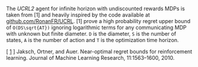 The *UCRL2* agent for infinite horizon with undiscounted rewards MDPs is taken from [1] and heavily inspired by the code
available at [github.com/RonanFR/UCRL](https://github.com/RonanFR/UCRL).
[1] prove a high probability regret upper bound of `O(DS\sqrt{AT})` ignoring logarithmic terms for any communicating
MDP with unknown but finite diameter.
`D` is the diameter, `S` is the number of states, `A` is the number of action and `T` is the optimization time horizon.

[ [1](http://www.jmlr.org/papers/volume11/jaksch10a/jaksch10a.pdf) ] Jaksch, Ortner, and Auer. Near-optimal regret bounds for reinforcement learning. Journal of Machine Learning Research, 11:1563–1600, 2010.
